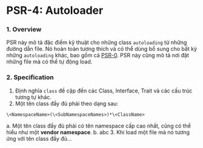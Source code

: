 PSR-4: Autoloader
=================

### 1. Overview
PSR này mô tả đặc điểm kỹ thuật cho những class `autoloading` từ những đường dẫn file.
Nó hoàn toàn tương thích và có thể dùng bổ sung cho bất kỳ những `autoloading` khác, bao gồm cả [PSR-0](https://github.com/runsystem-hiennt2/PSR/blob/master/PSR-0.md).
PSR này cũng mô tả nơi đặt những file mà có thể tự động load.

### 2. Specification
1. Định nghĩa `class` đề cập đến các Class, Interface, Trait và các cấu trúc tương tự khác.
2. Một tên class đầy đủ phải theo dạng sau:

  ```
  \<NamespaceName>(\<SubNamespaceNames>)*\<ClassName>
  ```
  a. Một tên class đầy đủ phải có tên namespace cấp cao nhất, cũng có thể hiểu như một **vendor namespace**.
  b. abc
3. Khi load một file mà nó tương ứng với tên class đầy đủ...
